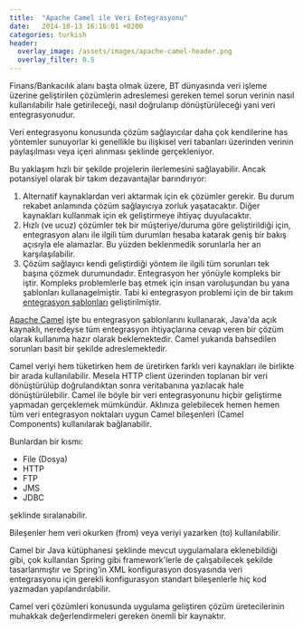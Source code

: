 ```yaml
---
title:  "Apache Camel ile Veri Entegrasyonu"
date:   2014-10-13 16:16:01 +0200
categories: turkish
header:
  overlay_image: /assets/images/apache-camel-header.png
  overlay_filter: 0.5
---
```

Finans/Bankacılık alanı başta olmak üzere, BT dünyasında veri işleme üzerine geliştirilen çözümlerin adreslemesi gereken temel sorun verinin nasıl kullanılabilir hale getirileceği, nasıl doğrulanıp dönüştürüleceği yani veri entegrasyonudur.

Veri entegrasyonu konusunda çözüm sağlayıcılar daha çok kendilerine has yöntemler sunuyorlar ki genellikle bu ilişkisel veri tabanları üzerinden verinin paylaşılması veya içeri alınması şeklinde gerçekleniyor.

Bu yaklaşım hızlı bir şekilde projelerin ilerlemesini sağlayabilir. Ancak potansiyel olarak bir takım dezavantajlar barındırıyor:

1. Alternatif kaynaklardan veri aktarmak için ek çözümler gerekir. Bu durum rekabet anlamında çözüm sağlayıcıya zorluk yaşatacaktır. Diğer kaynakları kullanmak için ek geliştirmeye ihtiyaç duyulacaktır.
2. Hızlı (ve ucuz) çözümler tek bir müşteriye/duruma göre geliştirildiği için, entegrasyon alanı ile ilgili tüm durumları hesaba katarak geniş bir bakış açısıyla ele alamazlar. Bu yüzden beklenmedik sorunlarla her an karşılaşılabilir.
3. Çözüm sağlayıcı kendi geliştirdiği yöntem ile ilgili tüm sorunları tek başına çözmek durumundadır.
Entegrasyon her yönüyle kompleks bir iştir. Kompleks problemlerle baş etmek için insan varoluşundan bu yana şablonları kullanagelmiştir. Tabi ki entegrasyon problemi için de bir takım [entegrasyon şablonları](http://www.eaipatterns.com/) geliştirilmiştir.

[Apache Camel](http://camel.apache.org) işte bu entegrasyon şablonlarını kullanarak, Java'da açık kaynaklı, neredeyse tüm entegrasyon ihtiyaçlarına cevap veren bir çözüm olarak kullanıma hazır olarak beklemektedir. Camel yukarıda bahsedilen sorunları basit bir şekilde adreslemektedir.

Camel veriyi hem tüketirken hem de üretirken farklı veri kaynakları ile birlikte bir arada kullanılabilir. Mesela HTTP client üzerinden toplanan bir veri dönüştürülüp doğrulandıktan sonra veritabanına yazılacak hale dönüştürülebilir. Camel ile böyle bir veri entegrasyonunu hiçbir geliştirme yapmadan gerçeklemek mümkündür. Aklınıza gelebilecek hemen hemen tüm veri entegrasyon noktaları uygun Camel bileşenleri (Camel Components) kullanılarak bağlanabilir.

Bunlardan bir kısmı:

* File (Dosya)
* HTTP
* FTP
* JMS
* JDBC

şeklinde sıralanabilir.

Bileşenler hem veri okurken (from) veya veriyi yazarken (to) kullanılabilir.

Camel bir Java kütüphanesi şeklinde mevcut uygulamalara eklenebildiği gibi, çok kullanılan Spring gibi framework'lerle de çalışabilecek şekilde tasarlanmıştır ve Spring'in XML konfigurasyon dosyasında veri entegrasyonu için gerekli konfigurasyon standart bileşenlerle hiç kod yazmadan yapılandırılabilir.

Camel veri çözümleri konusunda uygulama geliştiren çözüm üretecilerinin muhakkak değerlendirmeleri gereken önemli bir kaynaktır.